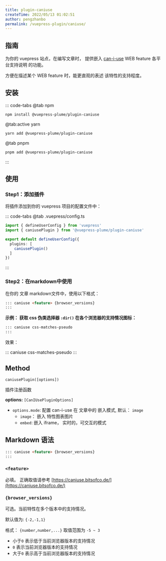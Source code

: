```yaml
---
title: plugin-caniuse
createTime: 2022/05/13 01:02:51
author: pengzhanbo
permalink: /vuepress-plugin/caniuse/
---
```


<Stamps
  :stamps="['nv', { type: 'ndt', label: 'beta downloads', package: '@vuepress-plume/vuepress-plugin-caniuse' }, 'ndy', 'g']"
  repo="pengzhanbo/vuepress-theme-plume"
  subpath="plugins/plugin-caniuse"
  package="@vuepress-plume/plugin-caniuse"
/>


## 指南

为你的 vuepress 站点，在编写文章时， 提供嵌入 [can-i-use](https://caniuse.com/) WEB feature 各平台支持说明 的功能。

方便在描述某个 WEB feature 时，能更直观的表述 该特性的支持程度。

## 安装

::: code-tabs
@tab  npm
``` sh
npm install @vuepress-plume/plugin-caniuse
```

@tab:active yarn
``` sh
yarn add @vuepress-plume/plugin-caniuse
```

@tab pnpm
``` sh
pnpm add @vuepress-plume/plugin-caniuse
```
:::

## 使用

### Step1：添加插件

将插件添加到你的 vuepress 项目的配置文件中：

::: code-tabs
@tab .vuepress/config.ts
``` ts
import { defineUserConfig } from 'vuepress'
import { caniusePlugin } from '@vuepress-plume/plugin-caniuse'

export default defineUserConfig({
  plugins: [
    caniusePlugin()
  ]
})
```
:::

### Step2：在markdown中使用

在你的 文章 markdown文件中，使用以下格式：

``` md
::: caniuse <feature> {browser_versions}
:::
```

__示例： 获取 css 伪类选择器 `:dir()` 在各个浏览器的支持情况图标：__

``` md
::: caniuse css-matches-pseudo
:::
```
效果：

::: caniuse css-matches-pseudo
:::

## Method

`caniusePlugin([options])`

插件注册函数

__options:__ `[CanIUsePluginOptions]`

- `options.mode`: 配置 can-i-use 在 文章中的 嵌入模式, 默认： `image`
  - `image`： 嵌入 特性图表图片
  - `embed`:  嵌入 iframe， 实时的，可交互的模式

## Markdown 语法

``` md
::: caniuse <feature> {browser_versions}
:::
```

### `<feature>` 

必填。 正确取值请参考 [https://caniuse.bitsofco.de/](https://caniuse.bitsofco.de/)

### `{browser_versions}`

可选。当前特性在多个版本中的支持情况。

默认值为: `{-2,-1,1}`

格式： `{number,number,...}`  取值范围为 `-5 ~ 3`

- 小于`0` 表示低于当前浏览器版本的支持情况
- `0` 表示当前浏览器版本的支持情况
- 大于`0` 表示高于当前浏览器版本的支持情况
